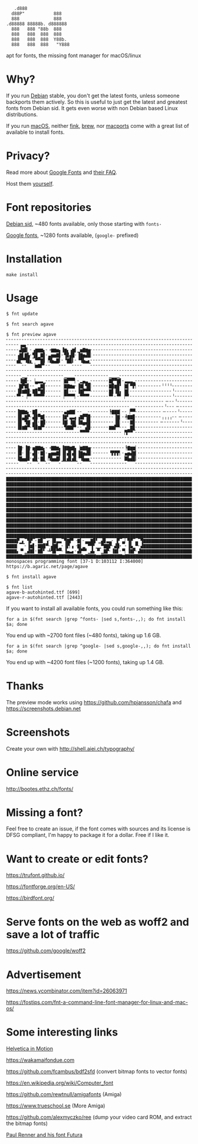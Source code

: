 <!-- ![fnt](fnt.png?raw=true "fnt") -->
```
   .d888
  d88P"           888
  888             888
.d88888 88888b. d888888
  888   888 "88b  888
  888   888  888  888
  888   888  888  Y88b.
  888   888  888   "Y888
```

apt for fonts, the missing font manager for macOS/linux

# Why?

If you run [Debian](https://www.debian.org) stable, you don't get the latest fonts, unless someone backports them actively. So this is useful to just get the latest and greatest fonts from Debian sid. It gets even worse with non Debian based Linux distributions.

If you run [macOS](https://www.next.com), neither [fink](https://www.finkproject.org), [brew](https://brew.sh), nor [macports](https://www.macports.org) come with a great list of available to install fonts.

# Privacy?

Read more about [Google Fonts](https://uxdesign.cc/a-privacy-concern-about-google-fonts-5aa4418bf87e) and [their FAQ](https://developers.google.com/fonts/faq#what_does_using_the_google_fonts_api_mean_for_the_privacy_of_my_users).

Host them [yourself](https://wicki.io/posts/2020-11-goodbye-google-fonts/).

# Font repositories

[Debian sid](https://packages.debian.org/unstable/fonts/), ~480 fonts available, only those starting with `fonts-`

[Google fonts](https://github.com/google/fonts), ~1280 fonts available, (`google-` prefixed)

# Installation

```
make install
```

# Usage

```
$ fnt update

$ fnt search agave

$ fnt preview agave
╴╴╴╴╴╴╴╴╴╴╴╴╴╴╴╴╴╴╴╴╴╴╴╴╴╴╴╴╴╴╴╴╴╴╴╴╴╴╴╴╴╴╴╴╴╴╴╴╴╴╴╴╴╴╴╴╴╴╴╴╴╴╴╴╴╴╴╴╴╴╴╴╴╴╴╴
╴╴╴╴╴▗▄▖╴╴╴╴╴╴╴╴╴╴╴╴╴╴╴╴╴╴╴╴╴╴╴╴╴╴╴╴╴╴╴╴╴╴╴╴╴╴╴╴╴╴╴╴╴╴╴╴╴╴╴╴╴╴╴╴╴╴╴╴╴╴╴╴╴╴╴╴
╴╴╴╴╴▟▇▉▏╴▗▆▆▆▖╴╺▆▆▅▖▐▆▖▗▆▍▁▅▇▆▅╴╴╴╴╴╴╴╴╴╴╴╴╴╴╴╴╴╴╴╴╴╴╴╴╴╴╴╴╴╴╴╴╴╴╴╴╴╴╴╴╴╴╴╴
╴╴╴╴▗▇▌▇▙╴▜▉▁▇▋╴▃▅▅▇▌╴▜▊▟▉╴▐▇▅▟▉▏╴╴╴╴╴╴╴╴╴╴╴╴╴╴╴╴╴╴╴╴╴╴╴╴╴╴╴╴╴╴╴╴╴╴╴╴╴╴╴╴╴╴╴
╴╴╴╴▟▛▀▜▉▖▔▀▀▇▋▕▜▙▃▇▍╴▝▇▉▍╴▝▜▙▃▖╴╴╴╴╴╴╴╴╴╴╴╴╴╴╴╴╴╴╴╴╴╴╴╴╴╴╴╴╴╴╴╴╴╴╴╴╴╴╴╴╴╴╴╴
╴╴╴╴▔▔╴╴▔▔▕▅▆▛▘╴╴▔▔▔╴╴╴▔▔╴╴╴╴▔▔▔╴╴╴╴╴╴╴╴╴╴╴╴╴╴╴╴╴╴╴╴╴╴╴╴╴╴╴╴╴╴╴╴╴╴╴╴╴╴╴╴╴╴╴╴
╴╴╴╴╴╴╴╴╴╴╴╴╴╴╴╴╴╴╴╴╴╴╴╴╴╴╴╴╴╴╴╴╴╴╴╴╴╴╴╴╴╴╴╴╴╴╴╴╴╴╴╴╴╴╴╴╴╴╴╴╴╴╴╴╴╴╴╴╴╴╴╴╴╴╴╴
╴╴╴╴╴╴▁▁╴╴╴╴╴╴╴╴╴╴╴╴╴╴▁▁▁▁╴╴╴╴╴╴╴╴╴╴╴╴╴▁▁▁▁╴╴╴╴╴╴╴╴╴╴╴╴╴╴╴╴╴╴╴╴╴╴╴╴╴╴╴╴╴╴╴╴╴
╴╴╴╴╴▐▇▉╴╴▕▃▃▃▁╴╴╴╴╴╴▕▇▛▀▀▏╴▂▄▃▁╴╴╴╴╴╴╴▇▛▀▇▌╴▃▃▃▂╴╴╴╴╴╴╴╴╴╴╴╴╴╴╴╴╴╴╴╴╴╴╴╴╴╴╴
╴╴╴╴▕▇▛▇▌╴╴▔▂▇▋╴╴╴╴╴╴▕▇▇▆▅╴▐▇▍▜▉▏╴╴╴╴╴╴▇▉▆▉▘▕▇▍▀▛▏╴╴╴╴╴╴╴╴╴╵╵╵╵╴╴╴╴╴╴╴╴╴╴╴╴╴
╴╴╴╴▐▉▆▇▉╴▇▉▀▇▋╴╴╴╴╴╴▕▇▌╴╴╴▐▇▛▀▀╴╴╴╴╴╴╴▇▋▐▉▖▕▇▍╴╴╴╴╴╴╴╴╴╴╴╴╴╴╴╴╵╴╴╴╴╴╴╴╴╴╴╴╴
╴╴╴╴▀▘╴▕▀▘▝▀▀▀▘╴╴╴╴╴╴▕▀▀▀▀▏╴▀▀▀▘╴╴╴╴╴╴╴▀▘╴▀▘▕▀▘╴╴╴╴╴╴╴╴╴╴╴╴╴╴╴╴╵╴╴╴╴╴╴╴╴╴╴╴╴
╴╴╴╴╴╴╴╴╴╴╴╴╴╴╴╴╴╴╴╴╴╴╴╴╴╴╴╴╴╴╴╴╴╴╴╴╴╴╴╴╴╴╴╴╴╴╴╴╴╴╴╴╴╴╴╴╴╴╴╴╶╴╴╴╵╴╴╴╴╴╴╴╴╴╴╴
╴╴╴╴╴╴╴╴╴╴╴╴╴╴╴╴╴╴╴╴╴╴╴╴╴╴╴╴╴╴╴╴╴╴╴╴╴╴╴╴╴╴╴╴╴╴╴▁▁╴╴╴╴╴╴╴╴╴╴╴╵╴╴╴╶╴╴╴╴╴╴╴╴╴╴╴
╴╴╴╴▐▇▇▆▖╴▇▊▁╴╴╴╴╴╴╴╴╴▄▆▇▇▏╴╴▁▁╴╴╴╴╴╴╴╴┡▇▇▇▏╴╴▕▀▀╴╴╴╴╴╴╴╴╴╴╶╴╴╴╴╴╵╴╴╴╴╴╴╴╴╴╴
╴╴╴╴▐▉▃▇▛╴▟▉▀▇▌╴╴╴╴╴╴▐▇▘▃▃▖▗▇▛▜▉╴╴╴╴╴╴╴╴╴▐▇▏╴╇▇▇▊╴╴╴╴╴╴╴╴╴╴╷╷╷╷╴╴╶╴╴╴╴╴╴╴╴╴╴
╴╴╴╴▐▉▔▜▇▏▟▊╴▇▊╴╴╴╴╴╴▐▇▎▐▇▍▐▇▄▟▉╴╴╴╴╴╴╴╴╴▐▉▏╴╴╴▇▊╴╴╴╴╴╴╴╴╴╶╴╴╴╴╴╴╴╵╴╴╴╴╴╴╴╴╴
╴╴╴╴▐▉▆▇▀╴▜▉▆▛▘╴╴╴╴╴╴╴▜▇▇▛▘╴╴▔▟▉╴╴╴╴╴╴╴▆▆▛▀╴╴╴▁▇▊╴╴╴╴╴╴╴╴╴╴╴╴╴╴╴╴╴╴╴╴╴╴╴╴╴╴╴
╴╴╴╴╴╴╴╴╴╴╴╴╴╴╴╴╴╴╴╴╴╴╴╴╴╴╴╴▀▀▀▘╴╴╴╴╴╴╴╴╴╴╴╴▕▜▀▀▔╴╴╴╴╴╴╴╴╴╴╴╴╴╴╴╴╴╴╴╴╴╴╴╴╴╴╴
╴╴╴╴╴╴╴╴╴╴╴╴╴╴╴╴╴╴╴╴╴╴╴╴╴╴╴╴╴╴╴╴╴╴╴╴╴╴╴╴╴╴╴╴╴╴╴╴╴╴╴╴╴╴╴╴╴╴╴╴╴╴╴╴╴╴╴╴╴╴╴╴╴╴╴╴
╴╴╴╴╴╴╴╴╴╴╴╴╴╴╴╴╴╴╴╴╴╴╴╴╴╴╴╴╴╴╴╴╴╴╴╴╴╴╴╴╴╴╴╴╴╴╴╴╴╴╴╴╴╴╴╴╴╴╴╴╴╴╴╴╴╴╴╴╴╴╴╴╴╴╴╴
╴╴╴╴▐▇╴▐▇╴▅▇▇▆▖╴╺▇▇▆▖▐▇▇▆▇▖▕▆▇▇▅╴╴╴╴╴╴╴╴╴╴╴╴╴┡▇▆▆▏╴╴╴╴╴╴╴╴╴╴╴╴╴╴╴╴╴╴╴╴╴╴╴╴╴╴
╴╴╴╴▐▉╴▐▉╴▟▊╴▇▋╴▄▅▅▇▌▐▋▟▋▟▌▐▇▅▟▉▏╴╴╴╴╴╴▝▛▛▛▏╴▄▅▟▇▎╴╴╴╴╴╴╴╴╴╴╴╴╴╴╴╴╴╴╴╴╴╴╴╴╴╴
╴╴╴╴▐▇▄▟▉╴▟▊╴▇▋▕▜▙▄▇▍▐▋▟▋▟▌▝▜▙▄▖╴╴╴╴╴╴╴╴╴╴╴╴▕▇▙▟▉▎╴╴╴╴╴╴╴╴╴╴╴╴╴╴╴╴╴╴╴╴╴╴╴╴╴╴
╴╴╴╴╴▔▔▔╴╴▔▔╴▔▔╴╴▔▔▔╴▔▔▔▔▔▔╴╴▔▔▔╴╴╴╴╴╴╴╴╴╴╴╴╴╴▔▔▔╴╴╴╴╴╴╴╴╴╴╴╴╴╴╴╴╴╴╴╴╴╴╴╴╴╴╴
╴╴╴╴╴╴╴╴╴╴╴╴╴╴╴╴╴╴╴╴╴╴╴╴╴╴╴╴╴╴╴╴╴╴╴╴╴╴╴╴╴╴╴╴╴╴╴╴╴╴╴╴╴╴╴╴╴╴╴╴╴╴╴╴╴╴╴╴╴╴╴╴╴╴╴╴
╴╴╴╴╴╴╴╴╴╴╴╴╴╴╴╴╴╴╴╴╴╴╴╴╴╴╴╴╴╴╴╴╴╴╴╴╴╴╴╴╴╴╴╴╴╴╴╴╴╴╴╴╴╴╴╴╴╴╴╴╴╴╴╴╴╴╴╴╴╴╴╴╴╴╴╴
▇▇▇▇▇▇▇▇▇▇▇▇▇▇▇▇▇▇▇▇▇▇▇▇▇▇▇▇▇▇▇▇▇▇▇▇▇▇▇▇▇▇▇▇▇▇▇▇▇▇▇▇▇▇▇▇▇▇▇▇▇▇▇▇▇▇▇▇▇▇▇▇▇▛▃▇
▇▇▇▇▇▇▇▇▇▇▇▇▇▇▇▇▇▇▇▇▇▇▇▇▇▇▇▇▇▇▇▇▇▇▇▇▇▇▇▇▇▇▇▇▇▇▇▇▇▇▇▇▇▇▇▇▇▇▇▇▇▇▇▇▇▇▇▇▇▇▇▇▇▛▋▇
▇▇▇▇▇▇▇▇▇▇▇▇▇▇▇▇▇▇▇▇▇▇▇▇▇▇▇▇▇▇▇▇▇▇▇▇▇▇▇▇▇▇▇▇▇▇▇▇▇▇▇▇▇▇▇▇▇▇▇▇▇▇▇▇▇▇▇▇▇▇▇▇▇▛╏▇
▇▇▇▇▇▇▇▇▇▇▇▇▇▇▇▇▇▇▇▇▇▇▇▇▇▇▇▇▇▇▇▇▇▇▇▇▇▇▇▇▇▇▇▇▇▇▇▇▇▇▇▇▇▇▇▇▇▇▇▇▇▇▇▇▇▇▇▇▇▇▇▇▇▇▆▇
▇▇▇▇▇▇▇▇▇▇▇▇▇▇▇▇▇▇▇▇▇▇▇▇▇▇▇▇▇▇▇▇▇▇▇▇▇▇▇▇▇▇▇▇▇▇▇▇▇▇▇▇▇▇▇▇▇▇▇▇▇▇▇▇▇▇▇▇▇▇▇▉▛▀▀▉
▇▇▇▇▇▇▇▇▇▇▇▇▇▇▇▇▇▇▇▇▇▇▇▇▇▇▇▇▇▇▇▇▇▇▇▇▇▇▇▇▇▇▇▇▇▇▇▇▇▇▇▇▇▇▇▇▇▇▇▇▇▇▇▇▇▇▇▇▇▇▇▉▏╴▕▇
▇▇▇▇▇▇▇▇▇▇▇▇▇▇▇▇▇▇▇▇▇▇▇▇▇▇▇▇▇▇▇▇▇▇▇▇▇▇▇▇▇▇▇▇▇▇▇▇▇▇▇▇▇▇▇▇▇▇▇▇▇▇▇▇▇▇▇▇▇▇▇▇▇▆▆▇
▇▇▇▇▇▇▇▇▇▇▇▇▇▇▇▇▇▇▇▇▇▇▇▇▇▇▇▇▇▇▇▇▇▇▇▇▇▇▇▇▇▇▇▇▇▇▇▇▇▇▇▇▇▇▇▇▇▇▇▇▇▇▇▇▇▇▇▇▇▇▇▇▇▇▇▇
▇▇▇▇▇▇▇▇▇▇▇▇▇▇▇▇▇▇▇▇▇▇▇▇▇▇▇▇▇▇▇▇▇▇▇▇▇▇▇▇▇▇▇▇▇▇▇▇▇▇▇▇▇▇▇▇▇▇▇▇▇▇▇▇▇▇▇▇▇▇▇▇▇▇▇▇
▇▇▇▇▇▇▇▇▇▇▇▇▇▇▇▇▇▇▇▇▇▇▇▇▇▇▇▇▇▇▇▇▇▇▇▇▇▇▇▇▇▇▇▇▇▇▇▇▇▇▇▇▇▇▇▇▇▇▇▇▇▇▇▇▇▇▇▇▇▇▇▇▇▇▇▇
▇▇▇▇▇▇▇▇▇▇▇▇▇▇▇▇▇▇▇▇▇▇▇▇▇▇▇▇▇▇▇▇▇▇▇▇▇▇▇▇▇▇▇▇▇▇▇▇▇▇▇▇▇▇▇▇▇▇▇▇▇▇▇▇▇▇▇▇▇▇▇▇▇▇▇▇
▇▇▇▇▇▇▇▇▇▇▇▇▇▇▇▇▇▇▇▇▇▇▇▇▇▇▇▇▇▇▇▇▇▇▇▇▇▇▇▇▇▇▇▇▇▇▇▇▇▇▇▇▇▇▇▇▇▇▇▇▇▇▇▇▇▇▇▇▇▇▇▇▇▇▇▇
▇▇▇▇▛▁▖▔▜▛▔╴▇▉▔▗╴▐▉▃▃▔▜▇▛▘╶▇▍╴▃▃▇▉▘▁▟▊▃▃╴▕▛▔▃▏▜▛▔▃▔▜▇▇▇▇▇▇▇▇▇▇▇▇▇▇▇▇▇▇▇▇▇▇▇▇
▇▇▇▇▏▔▔╴▐▆▋╴▇▇▉▀╴▟▇▋▁╴▐▛▏▖╶▇▍▂▔▀▜▘▁▁▀▇▇▛╴▟▉╸▔╴▐▙▁▀╴▟▇▇▇▇▇▇▇▇▇▇▇▇▇▇▇▇▇▇▇▇▇▇▇▇
▇▇▇▇▖▝▘▁▟▇▋╴▇▉▘╶┻▜▉▀▀╴▐▄▃▖╴▟▛▀▘▁▟▖▝▘▁▇▛╴▐▇▌╴▀▏▐▇▛╴▟▇▇▇▇▇▇▇▇▇▇▇▇▇▇▇▇▇▇▇▇▇▇▇▇▇
▇▇▇▇▇▇▆▇▇▇▇▇▇▇▇▇▇▇▇▆▇▇▇▇▇▇▇▇▇▆▇▇▇▇▆▆▇▇▇▇▇▇▇▇▆▇▇▇▇▇▇▇▇▇▇▇▇▇▇▇▇▇▇▇▇▇▇▇▇▇▇▇▇▇▇▇
monospaces programming font [37-1 D:103112 I:364000]
https://b.agaric.net/page/agave

$ fnt install agave

$ fnt list
agave-b-autohinted.ttf [699]
agave-r-autohinted.ttf [2443]
```

If you want to install all available fonts, you could run something like this:

`for a in $(fnt search |grep ^fonts- |sed s,fonts-,,); do fnt install $a; done`

You end up with ~2700 font files (~480 fonts), taking up 1.6 GB.

`for a in $(fnt search |grep ^google- |sed s,google-,,); do fnt install $a; done`

You end up with ~4200 font files (~1200 fonts), taking up 1.4 GB.

# Thanks

The preview mode works using https://github.com/hpjansson/chafa and https://screenshots.debian.net

# Screenshots

Create your own with http://shell.aiei.ch/typography/

# Online service

http://bootes.ethz.ch/fonts/

# Missing a font?

Feel free to create an issue, if the font comes with sources and its license is DFSG compliant, I'm happy to package it for a dollar. Free if I like it.

# Want to create or edit fonts?

https://trufont.github.io/

https://fontforge.org/en-US/

https://birdfont.org/

# Serve fonts on the web as woff2 and save a lot of traffic

https://github.com/google/woff2

# Advertisement

https://news.ycombinator.com/item?id=26063971

https://fostips.com/fnt-a-command-line-font-manager-for-linux-and-mac-os/

# Some interesting links

[Helvetica in Motion](https://www.youtube.com/watch?v=R1ZBknDPlu4)

https://wakamaifondue.com

https://github.com/fcambus/bdf2sfd (convert bitmap fonts to vector fonts)

https://en.wikipedia.org/wiki/Computer_font

https://github.com/rewtnull/amigafonts (Amiga)

https://www.trueschool.se (More Amiga)

https://github.com/alexmyczko/ree (dump your video card ROM, and extract the bitmap fonts)

[Paul Renner and his font Futura](https://www.maroverlag.de/typo/84-die-kunst-der-typographie-9783875124149.html)
